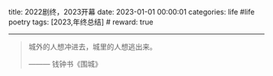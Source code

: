 title: 2022剧终，2023开幕
date: 2023-01-01 00:00:01
categories: life #life poetry
tags: [2023,年终总结]  # <!--more-->
reward: true

---

> 城外的人想冲进去，城里的人想逃出来。
>  
> ——— 钱钟书《围城》

